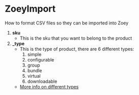 # ZoeyImport
How to format CSV files so they can be imported into Zoey

<ol>

  <li>
    <b>sku</b>
    <ul>
      <li>This is the sku that you want to belong to the product</li>
    </ul>
  </li>
  
  <li>
    <b>_type</b>
    <ul>
      <li>
        This is the type of product, there are 6 different types:
        <ol>
          <li>simple</li>
          <li>configurable</li>
          <li>group</li>
          <li>bundle</li>
          <li>virtual</li>
          <li>downloadable</li>
        </ol>
      </li>
      <li><a href="https://support.zoey.com/docs/product-types" target="_blank">More info on different types</a></li>
    </ul>
  </li>
  
</ol>
